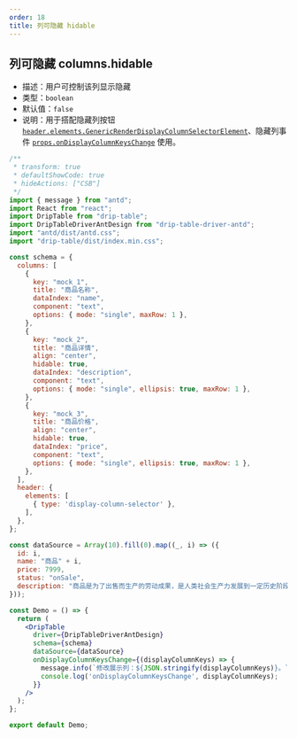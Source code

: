 ```yaml
---
order: 18
title: 列可隐藏 hidable
---
```


## 列可隐藏 columns.hidable

- 描述：用户可控制该列显示隐藏
- 类型：`boolean`
- 默认值：`false`
- 说明：用于搭配隐藏列按钮 [`header.elements.GenericRenderDisplayColumnSelectorElement`](/drip-table/schema/header/elements#%E5%B1%95%E7%A4%BA%E5%88%97%E9%80%89%E6%8B%A9%E5%99%A8-genericrenderdisplaycolumnselectorelement)、隐藏列事件 [`props.onDisplayColumnKeysChange`](/drip-table/props/on-display-column-keys-change) 使用。

```jsx
/**
 * transform: true
 * defaultShowCode: true
 * hideActions: ["CSB"]
 */
import { message } from "antd";
import React from "react";
import DripTable from "drip-table";
import DripTableDriverAntDesign from "drip-table-driver-antd";
import "antd/dist/antd.css";
import "drip-table/dist/index.min.css";

const schema = {
  columns: [
    {
      key: "mock_1",
      title: "商品名称",
      dataIndex: "name",
      component: "text",
      options: { mode: "single", maxRow: 1 },
    },
    {
      key: "mock_2",
      title: "商品详情",
      align: "center",
      hidable: true,
      dataIndex: "description",
      component: "text",
      options: { mode: "single", ellipsis: true, maxRow: 1 },
    },
    {
      key: "mock_3",
      title: "商品价格",
      align: "center",
      hidable: true,
      dataIndex: "price",
      component: "text",
      options: { mode: "single", ellipsis: true, maxRow: 1 },
    },
  ],
  header: {
    elements: [
      { type: 'display-column-selector' },
    ],
  },
};

const dataSource = Array(10).fill(0).map((_, i) => ({
  id: i,
  name: "商品" + i,
  price: 7999,
  status: "onSale",
  description: "商品是为了出售而生产的劳动成果，是人类社会生产力发展到一定历史阶段的产物，是用于交换的劳动产品。",
}));

const Demo = () => {
  return (
    <DripTable
      driver={DripTableDriverAntDesign}
      schema={schema}
      dataSource={dataSource}
      onDisplayColumnKeysChange={(displayColumnKeys) => {
        message.info(`修改展示列：${JSON.stringify(displayColumnKeys)}。`)
        console.log('onDisplayColumnKeysChange', displayColumnKeys);
      }}
    />
  );
};

export default Demo;
```
